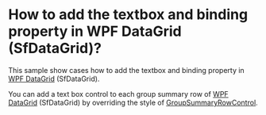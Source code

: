 # How to add the textbox and binding property in WPF DataGrid (SfDataGrid)?

This sample show cases how to add the textbox and binding property in [WPF DataGrid](https://www.syncfusion.com/wpf-controls/datagrid) (SfDataGrid).

You can add a text box control to each group summary row of [WPF DataGrid](https://www.syncfusion.com/wpf-controls/datagrid) (SfDataGrid) by overriding the style of [GroupSummaryRowControl](https://help.syncfusion.com/cr/wpf/Syncfusion.UI.Xaml.Grid.GroupSummaryRowControl.html).
